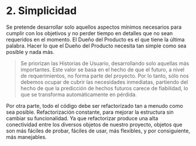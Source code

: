# 2. Simplicidad

Se pretende desarrollar solo aquellos aspectos mínimos necesarios para cumplir con los objetivos y no perder tiempo en detalles que no sean requeridos en el momento. El Dueño del Producto es el que tiene la última palabra. Hacer lo que el Dueño del Producto necesita tan simple como sea posible y nada más.

>Se priorizan las Historias de Usuario, desarrollando solo aquellas más importantes. Este valor se basa en el hecho de que el futuro, a nivel de
requerimientos, no forma parte del proyecto. Por lo tanto, sólo nos debemos ocupar de cubrir las necesidades inmediatas, partiendo del hecho de que la predicción de hechos futuros carece de fiabilidad, lo que se transforma automáticamente en pérdida.

Por otra parte, todo el código debe ser refactorizado tan a menudo como sea posible. Refactorización constante, para mejorar la estructura sin cambiar su funcionalidad. Ya que refactorizar produce una alta conectividad entre los diversos objetos de nuestro proyecto, objetos que son más fáciles de probar, fáciles de usar, más flexibles, y por consiguiente, más manejables.
